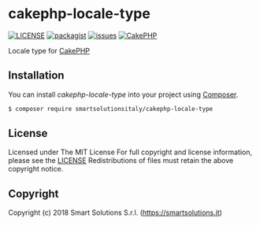# cakephp-locale-type
[![LICENSE](https://img.shields.io/github/license/smartsolutionsitaly/cakephp-locale-type.svg)](LICENSE)
[![packagist](https://img.shields.io/badge/packagist-smartsolutionsitaly%2Fcakephp--locale--type-brightgreen.svg)](https://packagist.org/packages/smartsolutionsitaly/cakephp-locale-type)
[![issues](https://img.shields.io/github/issues/smartsolutionsitaly/cakephp-locale-type.svg)](https://github.com/smartsolutionsitaly/cakephp-locale-type/issues)
[![CakePHP](https://img.shields.io/badge/CakePHP-3.6%2B-brightgreen.svg)](https://github.com/cakephp/cakephp)

Locale type for [CakePHP](https://github.com/cakephp/cakephp)

## Installation

You can install _cakephp-locale-type_ into your project using [Composer](https://getcomposer.org).

``` bash
$ composer require smartsolutionsitaly/cakephp-locale-type
```

## License
Licensed under The MIT License
For full copyright and license information, please see the [LICENSE](LICENSE)
Redistributions of files must retain the above copyright notice.

## Copyright
Copyright (c) 2018 Smart Solutions S.r.l. (https://smartsolutions.it)
